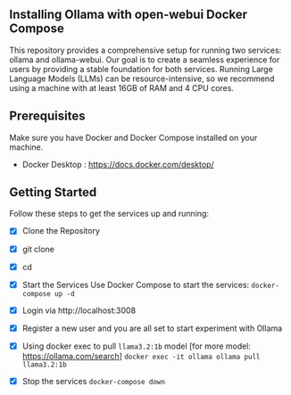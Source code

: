 ## Installing Ollama with open-webui Docker Compose
This repository provides a comprehensive setup for running two services: ollama and ollama-webui. 
Our goal is to create a seamless experience for users by providing a stable foundation for both services.
Running Large Language Models (LLMs) can be resource-intensive, so we recommend using a machine with at least 16GB of RAM and 4 CPU cores.

## Prerequisites

Make sure you have Docker and Docker Compose installed on your machine.
- Docker Desktop : https://docs.docker.com/desktop/

## Getting Started

Follow these steps to get the services up and running:

- [x] Clone the Repository
- [x] git clone <repository-url>
- [x] cd <repository-directory>
- [x] Start the Services Use Docker Compose to start the services:
``` docker-compose up -d ```
- [x] Login via http://localhost:3008
- [x] Register a new user and you are all set to start experiment with Ollama
- [x] Using docker exec to pull ``llama3.2:1b`` model [for more model: https://ollama.com/search]
``` docker exec -it ollama ollama pull llama3.2:1b ```

- [x] Stop the services
```docker-compose down```